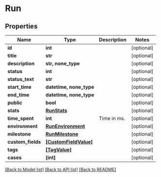 # Run


## Properties
Name | Type | Description | Notes
------------ | ------------- | ------------- | -------------
**id** | **int** |  | [optional] 
**title** | **str** |  | [optional] 
**description** | **str, none_type** |  | [optional] 
**status** | **int** |  | [optional] 
**status_text** | **str** |  | [optional] 
**start_time** | **datetime, none_type** |  | [optional] 
**end_time** | **datetime, none_type** |  | [optional] 
**public** | **bool** |  | [optional] 
**stats** | [**RunStats**](RunStats.md) |  | [optional] 
**time_spent** | **int** | Time in ms. | [optional] 
**environment** | [**RunEnvironment**](RunEnvironment.md) |  | [optional] 
**milestone** | [**RunMilestone**](RunMilestone.md) |  | [optional] 
**custom_fields** | [**[CustomFieldValue]**](CustomFieldValue.md) |  | [optional] 
**tags** | [**[TagValue]**](TagValue.md) |  | [optional] 
**cases** | **[int]** |  | [optional] 

[[Back to Model list]](../README.md#documentation-for-models) [[Back to API list]](../README.md#documentation-for-api-endpoints) [[Back to README]](../README.md)


